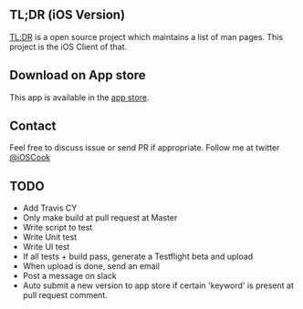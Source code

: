 ## TL;DR (iOS Version)

[TL;DR][href1] is a open source project which maintains a list of man pages. This project is the iOS Client of that.

## Download on App store
This app is available in the [app store][href2].

## Contact
Feel free to discuss issue or send PR if appropriate.
Follow me at twitter [@iOSCook][href3]

[href1]: https://github.com/tldr-pages/tldr
[href2]: https://appsto.re/sg/IQ0-_.i
[href3]: http://twitter.com/iOSCook
## TODO
- Add Travis CY
- Only make build at pull request at Master
- Write script to test
- Write Unit test
- Write UI test
- If all tests + build pass, generate a Testflight beta and upload
- When upload is done, send an email
- Post a message on slack
- Auto submit a new version to app store if certain 'keyword' is present at pull request comment.

